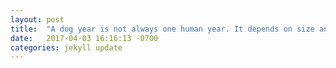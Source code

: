 ```yaml
---
layout: post
title:  "A dog year is not always one human year. It depends on size and breed. || http://www.businessinsider.com/is-a-dog-year-equal-to-7-human-years-2014-10?scrlybrkr"
date:   2017-04-03 16:16:13 -0700
categories: jekyll update
---
```

